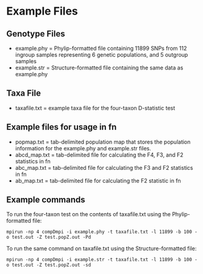 # Example Files

## Genotype Files
* example.phy = Phylip-formatted file containing 11899 SNPs from 112 ingroup samples representing 6 genetic populations, and 5 outgroup samples
* example.str = Structure-formatted file containing the same data as example.phy

## Taxa File
* taxafile.txt = example taxa file for the four-taxon D-statistic test

## Example files for usage in fn
* popmap.txt = tab-delimited population map that stores the population information for the example.phy and example.str files.
* abcd_map.txt = tab-delimited file for calculating the F4, F3, and F2 statistics in fn
* abc_map.txt = tab-delimited file for calculating the F3 and F2 statistics in fn
* ab_map.txt = tab-delimited file for calculating the F2 statistic in fn

## Example commands
To run the four-taxon test on the contents of taxafile.txt using the Phylip-formatted file:

`mpirun -np 4 compDmpi -i example.phy -t taxafile.txt -l 11899 -b 100 -o test.out -Z test.popZ.out -Pd`

To run the same command on taxafile.txt using the Structure-formatted file:

`mpirun -np 4 compDmpi -i example.str -t taxafile.txt -l 11899 -b 100 -o test.out -Z test.popZ.out -sd`
